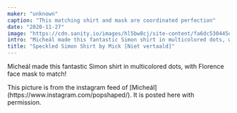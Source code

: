 ```yaml
---
maker: "unknown"
caption: "This matching shirt and mask are coordinated perfection"
date: "2020-11-27"
image: "https://cdn.sanity.io/images/hl5bw8cj/site-content/fa6dc530445d2457e8b91320af38c4ef8389a369-750x750.jpg"
intro: "Micheál made this fantastic Simon shirt in multicolored dots, with Florence face mask to match!"
title: "Speckled Simon Shirt by Mick [Niet vertaald]"
---
```


Micheál made this fantastic Simon shirt in multicolored dots, with Florence face mask to match!

<Note>
This picture is from the instagram feed of [Micheál](https://www.instagram.com/popshaped/). It is posted here with permission.
</Note>


